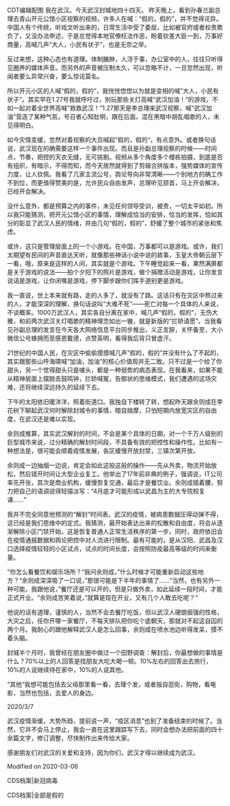 CDT编辑配图 我在武汉。今天武汉封城地四十四天。 昨天晚上，看到孙春兰副总理去青山开元公馆小区视察的视频，许多人在喊：“假的，假的”，并不觉得诧异。中国人有个传统，听戏文听出来的，日常生活中受了委屈，比如被官府或者权贵欺负了，又没办法申述，于是总觉得本地官僚枉法作恶，盼着钦差大臣一到，万事好商量，高喊几声“大人，小民有状子“，也是无奈之举。

反过来想，这种心态也有道理。体制臃肿，人浮于事，办公室中的人，往往只听得见圈养的媒体声音。而另外的声音被压制太久，可以忽略不计，一旦忽然出现，听闻者要么异常兴奋，要么惊诧莫名。

所以开元小区的人喊“假的，假的“，我恍恍惚惚以为就是变相的喊”大人，小民有状子“。其实早在1.27号我就呼吁过，别玩那些关灯高喊“武汉加油！“的游戏，不如一起对着全世界高喊“救救武汉！”1.27那天是李总理来武汉视察，喊“武汉加油”营造了某种气氛，号召者心知肚明，跟在后面，混在黑暗中胡乱唱歌的人，未见得明白。

如今灾情变缓，忽然对着视察的大员喊起”假的，假的“，有点意外。或者换句话说，武汉现在的确需要这样一个事件出现。而且是孙副总理视察的时候——时间点，节奏，把控的天衣无缝，无可挑剔。视频从多个角度多个楼栋拍摄，到底是否有组织，有暗示，不得而知，而今天居然就得到了剪辑合拼版本，强势媒体的宣传力度，让人钦佩。我看了几家主流公号，舆论导向非常清晰——个别地方的确工作不到位，而更值得赞美的是，允许民众自由发声，总理听见颔首，马上开会解决，已经开会解决。

没什么意外，都是预算之内的事件，未见任何领导受训，被责，一切太平如初。所以我只能猜测，把开元公馆小区的事情，理解成恰当的安排，恰当的发挥，恰如其分的彰显了武汉人民的情绪，并由几句“假的，假的”，舒缓了整个城市的紧张和焦虑。

或许，这只是管理层面上的一个小游戏。在中国，万事都可以是游戏。或许，我们太期望有民间的声音直达天听，就像那些神话小说中说的故事，玉皇大帝朝云层下一看，哦，原来是这样的人间，其实就是个游戏。下午睡觉起来一看，果然满屏都是关于游戏的说法——拍个夕阳下的照片是游戏，做个捐赠活动是游戏，让你发言说话是游戏，让你闭嘴是游戏，停下脚步跟你们挥手道别更是游戏。

我一直说，世上本来就有路，走的人多了，就没有了路。这话只有在灾区中熬过来的人，才能深深的理解，换句话说叫“大难不死”——死亡对每一个具体的人来说，不谈概率。1000万武汉人，其实各自分离在家中，喊几声“假的，假的”，无伤大雅，和前两次武汉关灯唱歌的精神理念如出一辙，就是新版的“拦轿请愿”。当我看见孙副总理的发言在今天各大网络信息平台同步推出，义正言辞，关怀备至，大小微信公号蜂拥而至感恩戴德，点赞英明，看得我后背只冒虚汗。

21世纪的中国人民，在灾区中偷偷摸摸喊几声“假的，假的”并没有什么了不起的，其实跟那些山呼海啸喊“加油，加油”的核心价值观并无二致。只不过是一个给了你甜头，另一个觉得甜头只是噱头，都是一种弱势的病态表现。在我看来，如果不能从精神层面上摆脱击鼓鸣钟，拦轿喊冤，告御状的思维模式，我们遭遇的这场灾难，还将继续深远持久的延续下去。

下午的太阳依旧暖洋洋，照着街道口。我独自下楼转了转，想起昨天跟余则成在李花树下聊起武汉何时解除封城令的事情，暗自揣摩，只怕短期内放宽灾区的自由度，在武汉还是难以实现。

余则成推算，其实武汉解封的时间，不会是某个具体的日期，对一个千万人级别的巨型城市来说，过分精确的解封时间段，不具备有效的把控性和操作性。比如有一种想法是，很可能会顺着疫情发展，各区缓慢开放封禁，三镇次第开放。

余则成一边抽烟一边说，肯定会如此这般这般的操作——先从外卖，物流开始放松，然后错开时间让大型企业复工。他举出了17年前非典的例子，强调说，IT公司率先开张，其次是商业机构，缓慢恢复交通，最后才是餐饮业。余则成插着腰，努力把自己的语调说得轻描淡写：“4月底才可能形成以武昌为主的大专院校复课……“

我并不完全同意他预测的“解封“时间表。武汉的疫情，被病患数据压得动弹不得，这已经是我们思维中的定式。我猜测，最开始表达出来的松散和自由度，将会从逐渐解除小区门禁开始，这是恢复普通人正常生活秩序的第一步。同时，政府依旧会在疫情通报数据和舆论把控中对人流进行限制。最有可能的，是从汉阳、武昌及汉口选择疫情较轻的小区试点，试点的时间长度，会按照防疫最高等级的时间来衡量。

”你怎么看餐饮和娱乐场所？“我问余则成，”什么时候才可能重新启动这些地方？“余则成深深吸了一口说，”那很可能是下半年的事情了……“当然，也有另外一种可能，我跟他说，”餐厅还是可以开的，但是只做外卖，如此延续一段时间，才能正式开业。“余则成苦笑着说，”就算是现在开业，又有几个人敢去吃呢？“

他说的话有道理，谨慎的人，当然不会去餐厅吃饭，但以武汉人硬朗倔强的性格，大灾之后，任你开哪一家餐厅，不每天排队把你吃个底朝天，那就对不起这自囚的两个月。我耐心的跟他解释武汉人是怎么回事，余则成在喷水池边听得发呆，摸不着头脑。

封城半个月时，我曾经在朋友圈中做过一个田野调查：解封后，你最想做的事情是什么？70%以上的人回答是找朋友大吃大喝一顿。10%左右的回答出去旅行，10%的人说继续待在家中，10%的人说其他。

“其他“我想可能包括去父母那里看一看，去理个发，或者独自逛街，购物，看电影，当然也包括，去爱人的身边。

2020/3/7

武汉疫情渐缓，大势所趋，提前说一声，“疫区消息”也到了准备结束的时候了。当然，它并不会马上停止，我会一直在这里跟踪写下去，同时会想办法把前面的四十余篇文字，修订调整，尽快制作出来传给大家。

感谢朋友们对武汉的关爱和支持，因为你们，武汉才得以继续成为武汉。

Modified on 2020-03-06

CDS档案|新冠病毒

CDS档案|全部是假的 
